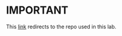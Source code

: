 # IMPORTANT

This [link](https://github.com/rininobaron/myrepo) redirects to the repo used in this lab.
